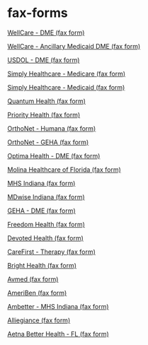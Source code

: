 # fax-forms

[WellCare - DME (fax form)](https://fastauth.github.io/fax-forms/WellCare%20-%20DME%20(fax%20form).pdf)

[WellCare - Ancillary Medicaid DME (fax form)](https://fastauth.github.io/fax-forms/WellCare%20-%20Ancillary%20Medicaid%20DME%20(fax%20form).pdf)

[USDOL - DME (fax form)](https://fastauth.github.io/fax-forms/USDOL%20-%20DME%20(fax%20form).pdf)

[Simply Healthcare - Medicare (fax form)](https://fastauth.github.io/fax-forms/Simply%20Healthcare%20-%20Medicare%20(fax%20form).pdf)

[Simply Healthcare - Medicaid (fax form)](https://fastauth.github.io/fax-forms/Simply%20Healthcare%20-%20Medicaid%20(fax%20form).pdf)

[Quantum Health (fax form)](https://fastauth.github.io/fax-forms/Quantum%20Health%20(fax%20form).pdf)

[Priority Health (fax form)](https://fastauth.github.io/fax-forms/Priority%20Health%20(fax%20form).pdf)

[OrthoNet - Humana (fax form)](https://fastauth.github.io/fax-forms/OrthoNet%20-%20Humana%20(fax%20form).pdf)

[OrthoNet - GEHA (fax form)](https://fastauth.github.io/fax-forms/OrthoNet%20-%20GEHA%20(fax%20form).pdf)

[Optima Health - DME (fax form)](https://fastauth.github.io/fax-forms/Optima%20Health%20-%20DME%20(fax%20form).pdf)

[Molina Healthcare of Florida (fax form)](https://fastauth.github.io/fax-forms/Molina%20Healthcare%20of%20Florida%20(fax%20form).pdf)

[MHS Indiana (fax form)](https://fastauth.github.io/fax-forms/MHS%20Indiana%20(fax%20form).pdf)

[MDwise Indiana (fax form)](https://fastauth.github.io/fax-forms/MDwise%20Indiana%20(fax%20form).pdf)

[GEHA - DME (fax form)](https://fastauth.github.io/fax-forms/GEHA%20-%20DME%20(fax%20form).pdf)

[Freedom Health (fax form)](https://fastauth.github.io/fax-forms/Freedom%20Health%20(fax%20form).pdf)

[Devoted Health (fax form)](https://fastauth.github.io/fax-forms/Devoted%20Health%20(fax%20form).pdf)

[CareFirst - Therapy (fax form)](https://fastauth.github.io/fax-forms/CareFirst%20-%20Therapy%20(fax%20form).pdf)

[Bright Health (fax form)](https://fastauth.github.io/fax-forms/Bright%20Health%20(fax%20form).pdf)

[Avmed (fax form)](https://fastauth.github.io/fax-forms/Avmed%20(fax%20form).pdf)

[AmeriBen (fax form)](https://fastauth.github.io/fax-forms/AmeriBen%20(fax%20form).pdf)

[Ambetter - MHS Indiana (fax form)](https://fastauth.github.io/fax-forms/Ambetter%20-%20MHS%20Indiana%20(fax%20form).pdf)

[Alliegiance (fax form)](https://fastauth.github.io/fax-forms/Allegiance%20(fax%20form).pdf)


[Aetna Better Health - FL (fax form)](https://fastauth.github.io/fax-forms/Aetna%20Better%20Health%20-%20FL%20(fax%20form).pdf)

